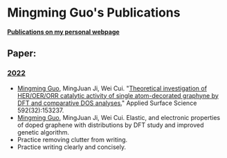 # Mingming Guo's Publications

[**Publications on my personal webpage**](http://www.guomm.top/Publication.html)

## Paper:
### [2022](https://github.com/quanghuy0497/Writing-in-the-Science_Stanford/tree/main/Unit%2001%20-%20Principles%20of%20effective%20writing)
+ [Mingming Guo](http://www.guomm.top), MingJuan Ji, Wei Cui. "[Theoretical investigation of HER/OER/ORR catalytic activity of single atom-decorated graphyne by DFT and comparative DOS analyses.](https://doi.org/10.1016/j.apsusc.2022.153237)" Applied Surface Science 592(32):153237. 
+ [Mingming Guo](http://www.guomm.top), MingJuan Ji, Wei Cui. Elastic, and electronic properties of doped graphene with distributions by DFT study and improved genetic algorithm.
+ Practice removing clutter from writing.
+ Practice writing clearly and concisely.
